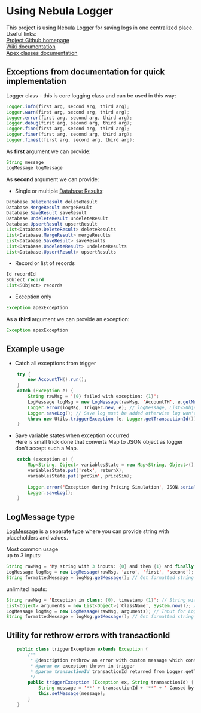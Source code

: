 # Using Nebula Logger

This project is using Nebula Logger for saving logs in one centralized place.  
Useful links:  
[Project Github homepage](https://github.com/jongpie/NebulaLogger)  
[Wiki documentation](https://github.com/jongpie/NebulaLogger/wiki)  
[Apex classes documentation](https://jongpie.github.io/NebulaLogger/apex/)

## Exceptions from documentation for quick implementation

Logger class - this is core logging class and can be used in this way:

```java
Logger.info(first arg, second arg, third arg);
Logger.warn(first arg, second arg, third arg);
Logger.error(first arg, second arg, third arg);
Logger.debug(first arg, second arg, third arg);
Logger.fine(first arg, second arg, third arg);
Logger.finer(first arg, second arg, third arg);
Logger.finest(first arg, second arg, third arg);
```

As **first** argument we can provide:

```java
String message  
LogMessage logMessage
```

As **second** argument we can provide:  
* Single or multiple [Database Results](https://developer.salesforce.com/docs/atlas.en-us.apexref.meta/apexref/apex_methods_system_database_saveresult.htm):  

```java
Database.DeleteResult deleteResult
Database.MergeResult mergeResult
Database.SaveResult saveResult
Database.UndeleteResult undeleteResult
Database.UpsertResult upsertResult
List<Database.DeleteResult> deleteResults
List<Database.MergeResult> mergeResults
List<Database.SaveResult> saveResults
List<Database.UndeleteResult> undeleteResults
List<Database.UpsertResult> upsertResults
```

* Record or list of records

```java
Id recordId
SObject record
List<SObject> records
```

* Exception only

```java
Exception apexException
```

As a **third** argument we can provide an exception:

```java
Exception apexException
```

## Example usage
* Catch all exceptions from trigger

```java
    try {
        new AccountTH().run();
    }
    catch (Exception e) {
        String rawMsg = '{0} failed with exception: {1}';
        LogMessage logMsg = new LogMessage(rawMsg, 'AccountTH', e.getMessage());
        Logger.error(logMsg, Trigger.new, e); // logMessage, List<SObject>, ApexException
        Logger.saveLog(); // Save log must be added otherwise log won't be saved.
        throw new Utils.triggerException (e, Logger.getTransactionId()); // Re throwing error that end user can see it with Transaction Id.
    }
```

* Save variable states when exception occurred  
Here is small trick done that converts Map to JSON object as logger don't accept such a Map.

```java
    catch (exception e) {
        Map<String, Object> variablesState = new Map<String, Object>();
        variablesState.put('retx', returnX);
        variablesState.put('prcSim', priceSim);
        
        Logger.error('Exception during Pricing Simulation', JSON.serialize(variablesState), e);
        Logger.saveLog();
    }
```

## LogMessage type

[LogMessage](https://jongpie.github.io/NebulaLogger/apex/Logger-Engine/LogMessage) is a separate type where you can provide string with placeholders and values.

Most common usage  
up to 3 inputs:
```java
String rawMsg = 'My string with 3 inputs: {0} and then {1} and finally {2}'; // String with placeholders
LogMessage logMsg = new LogMessage(rawMsg, 'zero', 'first', 'second'); // Values to fill in placeholders
String formattedMessage = logMsg.getMessage(); // Get formatted string from logMessage
```
unlimited inputs:
```java
String rawMsg = 'Exception in class: {0}, timestamp {1}'; // String with placeholders
List<Object> arguments = new List<Object>{'ClassName', System.now()}; // Values to fill in placeholders
LogMessage logMsg = new LogMessage(rawMsg, arguments); // Input for Logger
String formattedMessage = logMsg.getMessage(); // Get formatted string from logMessage
```

## Utility for rethrow errors with transactionId
```java
    public class triggerException extends Exception {
        /**
         * @description rethrow an error with custom message which contains transactionId.
         * @param ex exception thrown in trigger
         * @param transactionId transactionId returned from Logger.getTransactionId(), use it to match code from error message passed by end user with Nebula Logger log entry.
         */
        public triggerException (Exception ex, String transactionId) {
            String message = '**' + transactionId + '**' + ' Caused by: ' + ex.getTypeName() + ': ' + ex.getMessage() + '. # ' + ex.getStackTraceString().split(', column 1')[0] + ' #';
            this.setMessage(message);
        }
    }
```